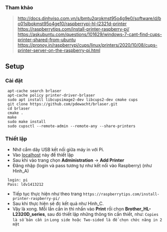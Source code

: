 ### Tham khảo
> http://docs.dinhviso.com.vn/s/bmtu2qrokmst95o4g9e0/software/d/bo01slbokmst95o4ge10/raspberrypi-hl-l2321d-printer \
> https://raspberrytips.com/install-printer-raspberry-pi/ \
> https://askubuntu.com/questions/101629/windows-7-cant-find-cups-printer-shared-from-ubuntu \
> https://pronoy.in/raspberrypi/cups/linux/printers/2020/10/08/cups-printer-server-on-the-raspberry-pi.html

## Setup
### Cài đặt
```
 apt-cache search brlaser
 apt-cache policy printer-driver-brlaser
 sudo apt install libcupsimage2-dev libcups2-dev cmake cups
 git clone https://github.com/pdewacht/brlaser.git
 cd brlaser
 cmake .
 make
 sudo make install
 sudo cupsctl --remote-admin --remote-any --share-printers
```
### Thiết lập
- Nhớ cắm dây USB kết nối giữa máy in với Pi.
- Vào [localhost](http://localhost:631/admin) này để thiết lập
- Sau khi vào trang chọn **Administration** -> **Add Printer**
- Đăng nhập (login và pass tương tự như kết nối vào Raspberry) (như Hình_A) 
```
 login: pi
 Pass: ldv1413212
```
- Tiếp tục thực hiện như theo trang `https://raspberrytips.com/install-printer-raspberry-pi/`
- Sau khi thực hiện sẽ đc kết quả như Hình_C.
- Vậy là xong. Mỗi lần cần in thì nhấn vào **Print** rồi chọn **Brother_HL-L2320D_series**, sau đó thiết lập những thông tin cần thiết, như:
`Copies là số bản cần in`
`Long side hoặc Two-sided là để chọn chức năng in 2 mặt`




